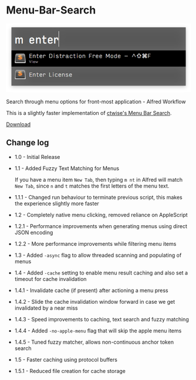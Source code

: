 # Menu-Bar-Search

![logo](menu-search.png)

Search through menu options for front-most application - Alfred Workflow

This is a slightly faster implementation of [ctwise's Menu Bar Search](https://www.alfredforum.com/topic/1993-menu-search/).

[Download](https://github.com/BenziAhamed/Menu-Bar-Search/raw/master/Menu%20Bar%20Search.alfredworkflow)


## Change log
- 1.0 - Initial Release
- 1.1 - Added Fuzzy Text Matching for Menus

  If you have a menu item `New Tab`, then typing `m nt` in Alfred will match `New Tab`, since `n` and `t` matches the first letters of the menu text.

- 1.1.1 - Changed run behaviour to terminate previous script, this makes the experience slightly more faster
- 1.2 - Completely native menu clicking, removed reliance on AppleScript
- 1.2.1 - Performance improvements when generating menus using direct JSON encoding
- 1.2.2 - More performance improvements while filtering menu items
- 1.3 - Added `-async` flag to allow threaded scanning and populating of menus
- 1.4 - Added `-cache` setting to enable menu result caching and also set a timeout for cache invalidation
- 1.4.1 - Invalidate cache (if present) after actioning a menu press
- 1.4.2 - Slide the cache invalidation window forward in case we get invalidated by a near miss
- 1.4.3 - Speed improvements to caching, text search and fuzzy matching
- 1.4.4 - Added `-no-apple-menu` flag that will skip the apple menu items
- 1.4.5 - Tuned fuzzy matcher, allows non-continuous anchor token search
- 1.5 - Faster caching using protocol buffers
- 1.5.1 - Reduced file creation for cache storage
